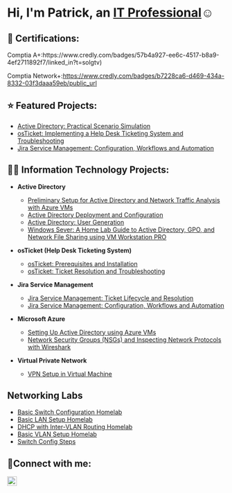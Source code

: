 <h1>Hi, I'm Patrick, an <a href="www.linkedin.com/in/patrick-furtado-94796233b">IT Professional</a>☺</h1>
<h2> 📄 Certifications:</h2>
Comptia A+:https://www.credly.com/badges/57b4a927-ee6c-4517-b8a9-4ef2711892f7/linked_in?t=solgtv)

Comptia Network+:https://www.credly.com/badges/b7228ca6-d469-434a-8332-03f3daaa59eb/public_url

<h2> ⭐ Featured Projects:</h2>


- [Active Directory: Practical Scenario Simulation](https://github.com/P-furtado/ad-scenario-sim)
- [osTicket: Implementing a Help Desk Ticketing System and Troubleshooting](https://github.com/P-furtado/OSticket-TicketReso)
- [Jira Service Management: Configuration, Workflows and Automation](https://github.com/P-furtado/Jira-Config)


<h2>👨‍💻 Information Technology Projects:</h2>

- <b>Active Directory</b>

  - [Preliminary Setup for Active Directory and Network Traffic Analysis with Azure VMs](https://github.com/P-furtado/ad-azuresetup)
  - [Active Directory Deployment and Configuration](https://github.com/P-furtado/ad_deployment_Config)
  - [Active Directory: User Generation](https://github.com/P-furtado/AD-USER-GEN)
  - [Windows Sever: A Home Lab Guide to Active Directory, GPO, and Network File Sharing using VM Workstation PRO](https://github.com/P-furtado/Windows-sever-2022)

<b></b>
<b></b>



- <b>osTicket (Help Desk Ticketing System)</b>
  - [osTicket: Prerequisites and Installation](https://github.com/P-furtado/OSticket-Prereqs)
  - [osTicket: Ticket Resolution and Troubleshooting](https://github.com/P-furtado/OSticket-TicketReso)
 
 - <b> Jira Service Management</b> 
   - [Jira Service Management: Ticket Lifecycle and Resolution](https://github.com/P-furtado/Jira-Tickets)
   - [Jira Service Management: Configuration, Workflows and Automation](https://github.com/P-furtado/Jira-Config)

- <b>Microsoft Azure</b>
  - [Setting Up Active Directory using Azure VMs](https://github.com/P-furtado/config-Ad-on-premises)
  - [Network Security Groups (NSGs) and Inspecting Network Protocols with Wireshark](https://github.com/P-furtado/NSGs-azure)
- <b>Virtual Private Network</b>
  - [VPN Setup in Virtual Machine ](https://github.com/P-furtado/VPN-Setup)


## Networking Labs

- [Basic Switch Configuration Homelab](https://github.com/P-furtado/basic-switch-config-homelab) 
- [Basic LAN Setup Homelab](https://github.com/P-furtado/basic-lan-setup-homelab)   
- [DHCP with Inter-VLAN Routing Homelab](https://github.com/P-furtado/dhcp-intervlan-routing-homelab)
- [Basic VLAN Setup Homelab](https://github.com/P-furtado/basic-vlan-setup-homelab)
- [Switch Config Steps](https://github.com/P-furtado/switch-config-steps)  

<h2>🤳Connect with me:</h2>

[<img align="left" alt="Josh | LinkedIn" width="22px" src="https://cdn.jsdelivr.net/npm/simple-icons@v3/icons/linkedin.svg" />][linkedin]

[linkedin]: https://www.linkedin.com/in/patrick-furtado-94796233b/
